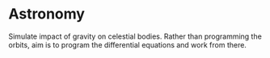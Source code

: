 # Astronomy

Simulate impact of gravity on celestial bodies.
Rather than programming the orbits, aim is to program the differential equations and work from there.
